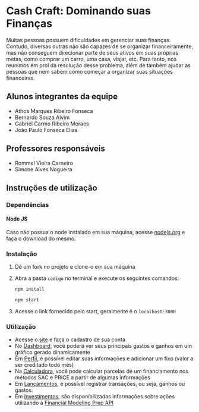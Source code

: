 # Cash Craft: Dominando suas Finanças

Muitas pessoas possuem dificuldades em gerenciar suas finanças. Contudo, diversas outras não são capazes de se organizar financeiramente,
mas não conseguem direcionar parte de seus ativos em suas próprias metas, como comprar um carro, uma casa, viajar, etc.
Para tanto, nos reunimos em prol da resolução desse problema, além de também ajudar as pessoas que nem sabem como começar a organizar
suas situações financeiras.

## Alunos integrantes da equipe

* Athos Marques Ribeiro Fonseca
* Bernardo Souza Alvim
* Gabriel Carmo Ribeiro Moraes
* João Paulo Fonseca Elias

## Professores responsáveis

* Rommel Vieira Carneiro
* Simone Alves Nogueira

## Instruções de utilização

### Dependências

#### Node JS

Caso não possua o node instalado em sua máquina, acesse [nodejs.org](https://nodejs.org/en/) e faça o download do mesmo.

### Instalação

1. Dê um fork no projeto e clone-o em sua máquina

2. Abra a pasta `codigo` no terminal e execute os seguintes comandos:
   ```bash
   npm install
   ```
   ```bash
   npm start
   ```
   
3. Acesse o link fornecido pelo start, geralmente é o `localhost:3000`

### Utilização

- Acesse o [site](https://cash-craft.onrender.com/) e faça o cadastro de sua conta
- No [Dashboard](https://cash-craft.onrender.com/dashboard), você poderá ver seus principais gastos e ganhos em um gráfico gerado dinamicamente
- Em [Perfil](https://cash-craft.onrender.com/perfil), é possível editar suas informações e adicionar um fixo (valor a ser creditado todo mês)
- Na [Calculadora](https://cash-craft.onrender.com/calculadora-financeira), você pode calcular parcelas de um financiamento nos métodos SAC e PRICE a partir de algumas informações
- Em [Lançamentos](https://cash-craft.onrender.com/lancamento), é possível registrar transações, ou seja, ganhos ou gastos.
- Em [Investimentos](https://cash-craft.onrender.com/investimentos), são disponibilizadas informações sobre ações utilizando a [Financial Modeling Prep API](https://site.financialmodelingprep.com/developer)
